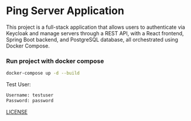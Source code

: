 # Ping Server Application

This project is a full-stack application that allows users to authenticate via Keycloak and manage servers through a REST API, with a React frontend, Spring Boot backend, and PostgreSQL database, all orchestrated using Docker Compose.

### Run project with docker compose
```bash
docker-compose up -d --build
```
Test User:
```bash
Username: testuser
Password: password
```
[LICENSE](./LICENSE)